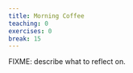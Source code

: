```yaml
---
title: Morning Coffee
teaching: 0
exercises: 0
break: 15
---
```

FIXME: describe what to reflect on.
